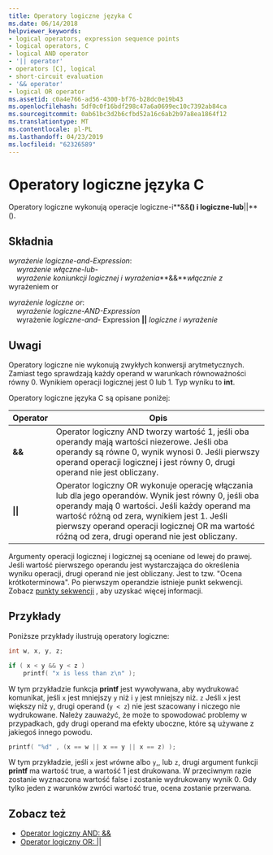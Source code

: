 ```yaml
---
title: Operatory logiczne języka C
ms.date: 06/14/2018
helpviewer_keywords:
- logical operators, expression sequence points
- logical operators, C
- logical AND operator
- '|| operator'
- operators [C], logical
- short-circuit evaluation
- '&& operator'
- logical OR operator
ms.assetid: c0a4e766-ad56-4300-bf76-b28dc0e19b43
ms.openlocfilehash: 5df0c0f16bdf298c47a6a0699ec10c7392ab84ca
ms.sourcegitcommit: 0ab61bc3d2b6cfbd52a16c6ab2b97a8ea1864f12
ms.translationtype: MT
ms.contentlocale: pl-PL
ms.lasthandoff: 04/23/2019
ms.locfileid: "62326589"
---
```

# <a name="c-logical-operators"></a>Operatory logiczne języka C

Operatory logiczne wykonują operacje logiczne-i**&&**() i logiczne-lub**||**().

## <a name="syntax"></a>Składnia

*wyrażenie logiczne-and-Expression*:<br/>
&nbsp;&nbsp;&nbsp;&nbsp;*wyrażenie włączne-lub-*<br/>
&nbsp;&nbsp;&nbsp;&nbsp;*wyrażenie koniunkcji logicznej i wyrażenia***&&***włącznie z* wyrażeniem or    

*wyrażenie logiczne or*:<br/>
&nbsp;&nbsp;&nbsp;&nbsp;*wyrażenie logiczne-AND-Expression*<br/>
&nbsp;&nbsp;&nbsp;&nbsp;wyrażenie *logiczne-and-* Expression **&#124;&#124;** *logiczne i wyrażenie*    

## <a name="remarks"></a>Uwagi

Operatory logiczne nie wykonują zwykłych konwersji arytmetycznych. Zamiast tego sprawdzają każdy operand w warunkach równoważności równy 0. Wynikiem operacji logicznej jest 0 lub 1. Typ wyniku to **int**.

Operatory logiczne języka C są opisane poniżej:

|Operator|Opis|
|--------------|-----------------|
|**&&**|Operator logiczny AND tworzy wartość 1, jeśli oba operandy mają wartości niezerowe. Jeśli oba operandy są równe 0, wynik wynosi 0. Jeśli pierwszy operand operacji logicznej i jest równy 0, drugi operand nie jest obliczany.|
|**&#124;&#124;**|Operator logiczny OR wykonuje operację włączania lub dla jego operandów. Wynik jest równy 0, jeśli oba operandy mają 0 wartości. Jeśli każdy operand ma wartość różną od zera, wynikiem jest 1. Jeśli pierwszy operand operacji logicznej OR ma wartość różną od zera, drugi operand nie jest obliczany.|

Argumenty operacji logicznej i logicznej są oceniane od lewej do prawej. Jeśli wartość pierwszego operandu jest wystarczająca do określenia wyniku operacji, drugi operand nie jest obliczany. Jest to tzw. "Ocena krótkoterminowa". Po pierwszym operandzie istnieje punkt sekwencji. Zobacz [punkty sekwencji](../c-language/c-sequence-points.md) , aby uzyskać więcej informacji.

## <a name="examples"></a>Przykłady

Poniższe przykłady ilustrują operatory logiczne:

```C
int w, x, y, z;

if ( x < y && y < z )
    printf( "x is less than z\n" );
```

W tym przykładzie funkcja **printf** jest wywoływana, aby wydrukować komunikat, jeśli `x` jest mniejszy `y` niż i `y` jest mniejszy niż. `z` Jeśli `x` jest większy niż `y`, drugi operand (`y < z`) nie jest szacowany i niczego nie wydrukowane. Należy zauważyć, że może to spowodować problemy w przypadkach, gdy drugi operand ma efekty uboczne, które są używane z jakiegoś innego powodu.

```C
printf( "%d" , (x == w || x == y || x == z) );
```

W tym przykładzie, jeśli `x` jest `w`równe albo `y`,, lub `z`, drugi argument funkcji **printf** ma wartość true, a wartość 1 jest drukowana. W przeciwnym razie zostanie wyznaczona wartość false i zostanie wydrukowany wynik 0. Gdy tylko jeden z warunków zwróci wartość true, ocena zostanie przerwana.

## <a name="see-also"></a>Zobacz też

- [Operator logiczny AND: &&](../cpp/logical-and-operator-amp-amp.md)
- [Operator logiczny OR:  &#124;&#124;](../cpp/logical-or-operator-pipe-pipe.md)
